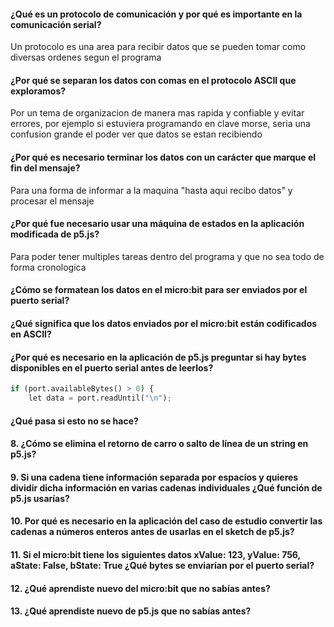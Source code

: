 #### ¿Qué es un protocolo de comunicación y por qué es importante en la comunicación serial?
Un protocolo es una area para recibir datos que se pueden tomar como diversas ordenes segun el programa

#### ¿Por qué se separan los datos con comas en el protocolo ASCII que exploramos?
Por un tema de organizacion de manera mas rapida y confiable y evitar errores, por ejemplo si estuviera programando en clave morse, seria una confusion
grande el poder ver que datos se estan recibiendo

#### ¿Por qué es necesario terminar los datos con un carácter que marque el fin del mensaje?
Para una forma de informar a la maquina "hasta aqui recibo datos" y procesar el mensaje

#### ¿Por qué fue necesario usar una máquina de estados en la aplicación modificada de p5.js?
Para poder tener multiples tareas dentro del programa y que no sea todo de forma cronologica


#### ¿Cómo se formatean los datos en el micro:bit para ser enviados por el puerto serial?

#### ¿Qué significa que los datos enviados por el micro:bit están codificados en ASCII?

#### ¿Por qué es necesario en la aplicación de p5.js preguntar si hay bytes disponibles en el puerto serial antes de leerlos?
``` python
if (port.availableBytes() > 0) {
    let data = port.readUntil("\n");
```

#### ¿Qué pasa si esto no se hace?

#### 8. ¿Cómo se elimina el retorno de carro o salto de línea de un string en p5.js?
#### 9. Si una cadena tiene información separada por espacios y quieres dividir dicha información en varias cadenas individuales ¿Qué función de p5.js usarías?
#### 10. Por qué es necesario en la aplicación del caso de estudio convertir las cadenas a números enteros antes de usarlas en el sketch de p5.js?
#### 11. Si el micro:bit tiene los siguientes datos xValue: 123, yValue: 756, aState: False, bState: True ¿Qué bytes se enviarían por el puerto serial?
#### 12. ¿Qué aprendiste nuevo del micro:bit que no sabías antes?
#### 13. ¿Qué aprendiste nuevo de p5.js que no sabías antes?
